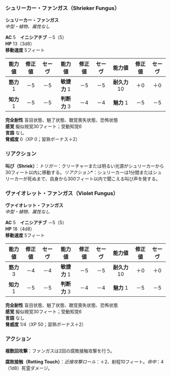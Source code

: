 ### シュリーカー・ファンガス（Shrieker Fungus）

**シュリーカー・ファンガス**  
*中型・植物、属性なし*

**AC** 5　**イニシアチブ** －5（5）  
**HP** 13（3d8）  
**移動速度** 5フィート

| 能力値 | 修正値 | セーヴ | 能力値 | 修正値 | セーヴ | 能力値 | 修正値 | セーヴ |
|:---:|:---:|:---:|:---:|:---:|:---:|:---:|:---:|:---:|
| **筋力** 1 | －5 | －5 | **敏捷力** 1 | －5 | －5 | **耐久力** 10 | ＋0 | ＋0 |
| **知力** 1 | －5 | －5 | **判断力** 3 | －4 | －4 | **魅力** 1 | －5 | －5 |

**完全耐性** 盲目状態、魅了状態、聴覚喪失状態、恐怖状態  
**感覚** 擬似視覚30フィート；受動知覚6  
**言語** なし  
**脅威度** 0（XP 0；習熟ボーナス＋2）

### リアクション
**叫び（Shriek）**：*トリガー*：クリーチャーまたは明るい光源がシュリーカーから30フィート以内に移動する。*リアクション**：シュリーカーは1分間またはシュリーカーが死ぬまで、自身から300フィート以内で聞こえる叫び声を発する。

### ヴァイオレット・ファンガス（Violet Fungus）

**ヴァイオレット・ファンガス**  
*中型・植物、属性なし*

**AC** 5　**イニシアチブ** －5（5）  
**HP** 18（4d8）  
**移動速度** 5フィート

| 能力値 | 修正値 | セーヴ | 能力値 | 修正値 | セーヴ | 能力値 | 修正値 | セーヴ |
|:---:|:---:|:---:|:---:|:---:|:---:|:---:|:---:|:---:|
| **筋力** 3 | －4 | －4 | **敏捷力** 1 | －5 | －5 | **耐久力** 10 | ＋0 | ＋0 |
| **知力** 1 | －5 | －5 | **判断力** 3 | －4 | －4 | **魅力** 1 | －5 | －5 |

**完全耐性** 盲目状態、魅了状態、聴覚喪失状態、恐怖状態  
**感覚** 擬似視覚30フィート；受動知覚6  
**言語** なし  
**脅威度** 1/4（XP 50；習熟ボーナス＋2）

### アクション
**複数回攻撃**：ファンガスは2回の腐敗接触攻撃を行う。

**腐敗接触（Rotting Touch）**：*近接攻撃ロール*：＋2、射程10フィート。*命中*：4（1d8）死霊ダメージ。